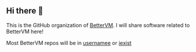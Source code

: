 ## Hi there 👋

This is the GitHub organization of [BetterVM](http://bettervm.glitch.me).
I will share software related to BetterVM here!
<!--

**Here are some ideas to get you started:**

🙋‍♀️ A short introduction - what is your organization all about?
🌈 Contribution guidelines - how can the community get involved?
👩‍💻 Useful resources - where can the community find your docs? Is there anything else the community should know?
🍿 Fun facts - what does your team eat for breakfast?
🧙 Remember, you can do mighty things with the power of [Markdown](https://docs.github.com/github/writing-on-github/getting-started-with-writing-and-formatting-on-github/basic-writing-and-formatting-syntax)
-->

Most BetterVM repos will be in [usernamee](http://github.com/usernameeReal) or [iexist](http://github.com/imightexist)
